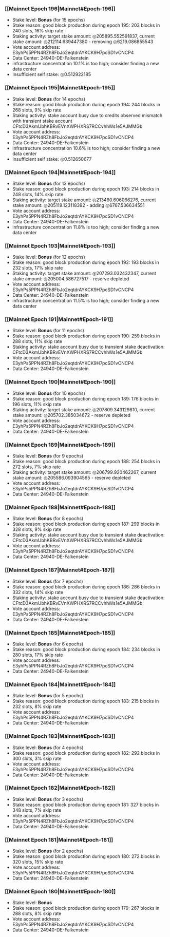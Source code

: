 ### [[Mainnet Epoch 196|Mainnet#Epoch-196]]
* Stake level: **Bonus** (for 15 epochs)
* Stake reason: good block production during epoch 195: 203 blocks in 240 slots, 16% skip rate
* Staking activity: target stake amount: ◎205895.552591837, current stake amount: ◎212114.639447380 - removing ◎6219.086855543
* Vote account address: E3yhPs5PPN4RZh8FbJo2eqtdrAYKCK9H7pcSD1vCNCP4
* Data Center: 24940-DE-Falkenstein
* infrastructure concentration 10.1% is too high; consider finding a new data center
* Insufficient self stake: ◎0.512922185
### [[Mainnet Epoch 195|Mainnet#Epoch-195]]
* Stake level: **Bonus** (for 14 epochs)
* Stake reason: good block production during epoch 194: 244 blocks in 268 slots, 9% skip rate
* Staking activity: stake account busy due to credits observed mismatch with transient stake account CFtcD3AkmUbhKBRvEVnXWPHXRS7RCCvhhWs1e5AJMMGb
* Vote account address: E3yhPs5PPN4RZh8FbJo2eqtdrAYKCK9H7pcSD1vCNCP4
* Data Center: 24940-DE-Falkenstein
* infrastructure concentration 10.6% is too high; consider finding a new data center
* Insufficient self stake: ◎0.512650677
### [[Mainnet Epoch 194|Mainnet#Epoch-194]]
* Stake level: **Bonus** (for 13 epochs)
* Stake reason: good block production during epoch 193: 214 blocks in 248 slots, 14% skip rate
* Staking activity: target stake amount: ◎213460.606066276, current stake amount: ◎205119.123118392 - adding ◎6767.536634551
* Vote account address: E3yhPs5PPN4RZh8FbJo2eqtdrAYKCK9H7pcSD1vCNCP4
* Data Center: 24940-DE-Falkenstein
* infrastructure concentration 11.8% is too high; consider finding a new data center
### [[Mainnet Epoch 193|Mainnet#Epoch-193]]
* Stake level: **Bonus** (for 12 epochs)
* Stake reason: good block production during epoch 192: 193 blocks in 232 slots, 17% skip rate
* Staking activity: target stake amount: ◎207293.032432347, current stake amount: ◎205004.586727517 - reserve depleted
* Vote account address: E3yhPs5PPN4RZh8FbJo2eqtdrAYKCK9H7pcSD1vCNCP4
* Data Center: 24940-DE-Falkenstein
* infrastructure concentration 11.5% is too high; consider finding a new data center
### [[Mainnet Epoch 191|Mainnet#Epoch-191]]
* Stake level: **Bonus** (for 11 epochs)
* Stake reason: good block production during epoch 190: 259 blocks in 288 slots, 11% skip rate
* Staking activity: stake account busy due to transient stake deactivation: CFtcD3AkmUbhKBRvEVnXWPHXRS7RCCvhhWs1e5AJMMGb
* Vote account address: E3yhPs5PPN4RZh8FbJo2eqtdrAYKCK9H7pcSD1vCNCP4
* Data Center: 24940-DE-Falkenstein
### [[Mainnet Epoch 190|Mainnet#Epoch-190]]
* Stake level: **Bonus** (for 10 epochs)
* Stake reason: good block production during epoch 189: 176 blocks in 196 slots, 11% skip rate
* Staking activity: target stake amount: ◎207809.343129810, current stake amount: ◎205702.385034672 - reserve depleted
* Vote account address: E3yhPs5PPN4RZh8FbJo2eqtdrAYKCK9H7pcSD1vCNCP4
* Data Center: 24940-DE-Falkenstein
### [[Mainnet Epoch 189|Mainnet#Epoch-189]]
* Stake level: **Bonus** (for 9 epochs)
* Stake reason: good block production during epoch 188: 254 blocks in 272 slots, 7% skip rate
* Staking activity: target stake amount: ◎206799.920462267, current stake amount: ◎205586.093904565 - reserve depleted
* Vote account address: E3yhPs5PPN4RZh8FbJo2eqtdrAYKCK9H7pcSD1vCNCP4
* Data Center: 24940-DE-Falkenstein
### [[Mainnet Epoch 188|Mainnet#Epoch-188]]
* Stake level: **Bonus** (for 8 epochs)
* Stake reason: good block production during epoch 187: 299 blocks in 328 slots, 9% skip rate
* Staking activity: stake account busy due to transient stake deactivation: CFtcD3AkmUbhKBRvEVnXWPHXRS7RCCvhhWs1e5AJMMGb
* Vote account address: E3yhPs5PPN4RZh8FbJo2eqtdrAYKCK9H7pcSD1vCNCP4
* Data Center: 24940-DE-Falkenstein
### [[Mainnet Epoch 187|Mainnet#Epoch-187]]
* Stake level: **Bonus** (for 7 epochs)
* Stake reason: good block production during epoch 186: 286 blocks in 332 slots, 14% skip rate
* Staking activity: stake account busy due to transient stake deactivation: CFtcD3AkmUbhKBRvEVnXWPHXRS7RCCvhhWs1e5AJMMGb
* Vote account address: E3yhPs5PPN4RZh8FbJo2eqtdrAYKCK9H7pcSD1vCNCP4
* Data Center: 24940-DE-Falkenstein
### [[Mainnet Epoch 185|Mainnet#Epoch-185]]
* Stake level: **Bonus** (for 6 epochs)
* Stake reason: good block production during epoch 184: 234 blocks in 280 slots, 17% skip rate
* Vote account address: E3yhPs5PPN4RZh8FbJo2eqtdrAYKCK9H7pcSD1vCNCP4
* Data Center: 24940-DE-Falkenstein
### [[Mainnet Epoch 184|Mainnet#Epoch-184]]
* Stake level: **Bonus** (for 5 epochs)
* Stake reason: good block production during epoch 183: 215 blocks in 232 slots, 8% skip rate
* Vote account address: E3yhPs5PPN4RZh8FbJo2eqtdrAYKCK9H7pcSD1vCNCP4
* Data Center: 24940-DE-Falkenstein
### [[Mainnet Epoch 183|Mainnet#Epoch-183]]
* Stake level: **Bonus** (for 4 epochs)
* Stake reason: good block production during epoch 182: 292 blocks in 300 slots, 3% skip rate
* Vote account address: E3yhPs5PPN4RZh8FbJo2eqtdrAYKCK9H7pcSD1vCNCP4
* Data Center: 24940-DE-Falkenstein
### [[Mainnet Epoch 182|Mainnet#Epoch-182]]
* Stake level: **Bonus** (for 3 epochs)
* Stake reason: good block production during epoch 181: 327 blocks in 348 slots, 7% skip rate
* Vote account address: E3yhPs5PPN4RZh8FbJo2eqtdrAYKCK9H7pcSD1vCNCP4
* Data Center: 24940-DE-Falkenstein
### [[Mainnet Epoch 181|Mainnet#Epoch-181]]
* Stake level: **Bonus** (for 2 epochs)
* Stake reason: good block production during epoch 180: 272 blocks in 320 slots, 15% skip rate
* Vote account address: E3yhPs5PPN4RZh8FbJo2eqtdrAYKCK9H7pcSD1vCNCP4
* Data Center: 24940-DE-Falkenstein
### [[Mainnet Epoch 180|Mainnet#Epoch-180]]
* Stake level: **Bonus**
* Stake reason: good block production during epoch 179: 267 blocks in 288 slots, 8% skip rate
* Vote account address: E3yhPs5PPN4RZh8FbJo2eqtdrAYKCK9H7pcSD1vCNCP4
* Data Center: 24940-DE-Falkenstein